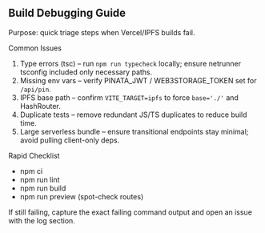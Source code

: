 ## Build Debugging Guide

Purpose: quick triage steps when Vercel/IPFS builds fail.

Common Issues
1. Type errors (tsc) – run `npm run typecheck` locally; ensure netrunner tsconfig included only necessary paths.
2. Missing env vars – verify PINATA_JWT / WEB3STORAGE_TOKEN set for `/api/pin`.
3. IPFS base path – confirm `VITE_TARGET=ipfs` to force `base='./'` and HashRouter.
4. Duplicate tests – remove redundant JS/TS duplicates to reduce build time.
5. Large serverless bundle – ensure transitional endpoints stay minimal; avoid pulling client-only deps.

Rapid Checklist
- npm ci
- npm run lint
- npm run build
- npm run preview (spot-check routes)

If still failing, capture the exact failing command output and open an issue with the log section.

